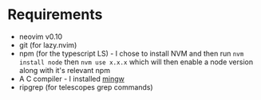 # Requirements

- neovim v0.10
- git (for lazy.nvim)
- npm (for the typescript LS) - I chose to install NVM and then run `nvm install node` then `nvm use x.x.x` which will then enable a node version along with it's relevant npm
- A C compiler - I installed [mingw](https://community.chocolatey.org/packages/mingw)
- ripgrep (for telescopes grep commands)
